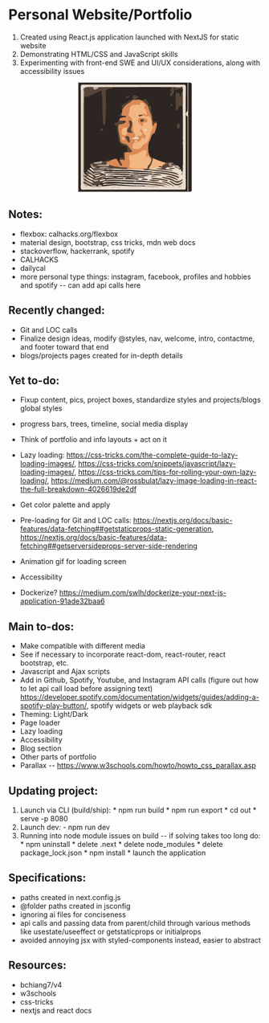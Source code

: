 # Personal Website/Portfolio

1. Created using React.js application launched with NextJS for static website
2. Demonstrating HTML/CSS and JavaScript skills
3. Experimenting with front-end SWE and UI/UX considerations, along with accessibility issues

<p align="center">
  <img src="public/static/genImages/3-color-trace.png" alt="Profile Image" />
</p>

## Notes:
  - flexbox: calhacks.org/flexbox
  - material design, bootstrap, css tricks, mdn web docs
  - stackoverflow, hackerrank, spotify
  - CALHACKS
  - dailycal
  - more personal type things: instagram, facebook, profiles and hobbies and spotify -- can add api calls here

## Recently changed:
  - Git and LOC calls
  - Finalize design ideas, modify @styles, nav, welcome, intro, contactme, and footer toward that end
  - blogs/projects pages created for in-depth details

## Yet to-do:
  - Fixup content, pics, project boxes, standardize styles and projects/blogs global styles
  - progress bars, trees, timeline, social media display
  - Think of portfolio and info layouts + act on it
  - Lazy loading: https://css-tricks.com/the-complete-guide-to-lazy-loading-images/, https://css-tricks.com/snippets/javascript/lazy-loading-images/, https://css-tricks.com/tips-for-rolling-your-own-lazy-loading/, https://medium.com/@rossbulat/lazy-image-loading-in-react-the-full-breakdown-4026619de2df

  - Get color palette and apply
  - Pre-loading for Git and LOC calls: https://nextjs.org/docs/basic-features/data-fetching##getstaticprops-static-generation, https://nextjs.org/docs/basic-features/data-fetching##getserversideprops-server-side-rendering

  - Animation gif for loading screen
  - Accessibility
  - Dockerize? https://medium.com/swlh/dockerize-your-next-js-application-91ade32baa6

## Main to-dos:
  - Make compatible with different media
  - See if necessary to incorporate react-dom, react-router, react bootstrap, etc.
  - Javascript and Ajax scripts
  - Add in Github, Spotify, Youtube, and Instagram API calls (figure out how to let api call load before assigning text) https://developer.spotify.com/documentation/widgets/guides/adding-a-spotify-play-button/, spotify widgets or web playback sdk
  - Theming: Light/Dark
  - Page loader
  - Lazy loading
  - Accessibility
  - Blog section
  - Other parts of portfolio
  - Parallax -- https://www.w3schools.com/howto/howto_css_parallax.asp

## Updating project:
  1. Launch via CLI (build/ship):
    * npm run build
    * npm run export
    * cd out
    * serve -p 8080
  2. Launch dev:
    - npm run dev
  3. Running into node module issues on build -- if solving takes too long do:
    * npm uninstall
    * delete .next
    * delete node_modules
    * delete package_lock.json
    * npm install
    * launch the application

## Specifications:
  - paths created in next.config.js
  - @folder paths created in jsconfig
  - ignoring ai files for conciseness
  - api calls and passing data from parent/child through various methods like usestate/useeffect or getstaticprops or initialprops
  - avoided annoying jsx with styled-components instead, easier to abstract

## Resources:
  - bchiang7/v4
  - w3schools
  - css-tricks
  - nextjs and react docs
